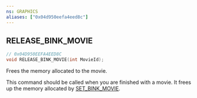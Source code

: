 ```yaml
---
ns: GRAPHICS
aliases: ["0x04d950eefa4eed8c"]
---
```

## RELEASE_BINK_MOVIE

```c
// 0x04D950EEFA4EED8C
void RELEASE_BINK_MOVIE(int MovieId);
```

Frees the memory allocated to the movie.

This command should be called when you are finished with a movie. It frees up the memory allocated by [SET_BINK_MOVIE](#_0x338D9F609FD632DB).

